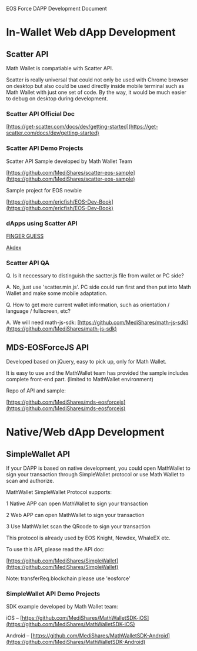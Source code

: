 EOS Force DAPP Development Document

# In-Wallet Web dApp Development

## Scatter API

Math Wallet is compatiable with Scatter API.

Scatter is really universal that could not only be used with Chrome browser on desktop but also could be used directly inside mobile terminal such as Math Wallet with just one set of code. By the way, it would be much easier to debug on desktop during development.

### Scatter API Official Doc

[https://get-scatter.com/docs/dev/getting-started](https://get-scatter.com/docs/dev/getting-started)

### Scatter API Demo Projects

Scatter API Sample developed by Math Wallet Team

[https://github.com/MediShares/scatter-eos-sample](https://github.com/MediShares/scatter-eos-sample)

Sample project for EOS newbie

[https://github.com/ericfish/EOS-Dev-Book](https://github.com/ericfish/EOS-Dev-Book)

### dApps using Scatter API

[FINGER GUESS](http://www.guessplay.net)

[Akdex](https://dapp.akdex.io)

### Scatter API QA

Q. Is it neccessary to distinguish the sactter.js file from wallet or PC side?

A. No, just use 'scatter.min.js'. PC side could run first and then put into Math Wallet and make some mobile adaptation.

Q. How to get more current wallet information, such as orientation / language / fullscreen, etc?

A. We will need math-js-sdk: [https://github.com/MediShares/math-js-sdk](https://github.com/MediShares/math-js-sdk)

## MDS-EOSForceJS API

Developed based on jQuery, easy to pick up, only for Math Wallet.

It is easy to use and the MathWallet team has provided the sample includes complete front-end part. (limited to MathWallet environment)

Repo of API and sample:

[https://github.com/MediShares/mds-eosforcejs](https://github.com/MediShares/mds-eosforcejs)

# Native/Web dApp Development

## SimpleWallet API

If your DAPP is based on native development, you could open MathWallet to sign your transaction through SimpleWallet protocol or use Math Wallet to scan and authorize.

MathWallet SimpleWallet Protocol supports:

1 Native APP can open MathWallet to sign your transaction

2 Web APP can open MathWallet to sign your transaction

3 Use MathWallet scan the QRcode to sign your transaction

This protocol is already used by EOS Knight, Newdex, WhaleEX etc.

To use this API, please read the API doc:

[https://github.com/MediShares/SimpleWallet](https://github.com/MediShares/SimpleWallet)

Note: transferReq.blockchain please use 'eosforce'

### SimpleWallet API Demo Projects

SDK example developed by Math Wallet team:

iOS – [https://github.com/MediShares/MathWalletSDK-iOS](https://github.com/MediShares/MathWalletSDK-iOS)

Android – [https://github.com/MediShares/MathWalletSDK-Android](https://github.com/MediShares/MathWalletSDK-Android)

